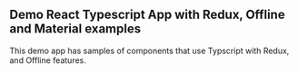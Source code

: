 ## Demo React Typescript App with Redux, Offline and Material examples

This demo app has samples of components that use Typscript with Redux, and Offline features.
